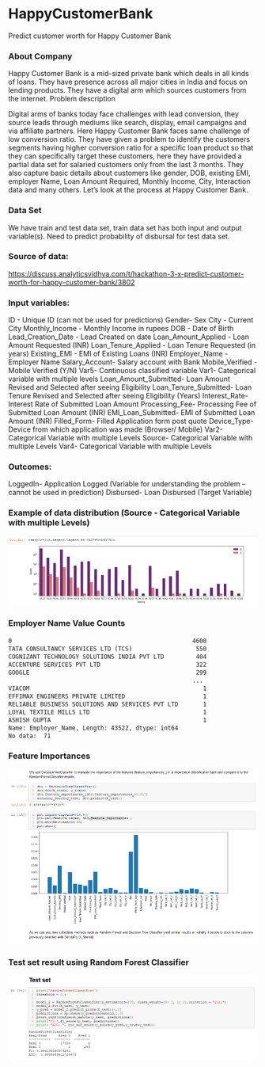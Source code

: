 # HappyCustomerBank
Predict customer worth for Happy Customer Bank


### About Company

Happy Customer Bank is a mid-sized private bank which deals in all kinds of loans. They have presence across all major cities in India and focus on lending products. They have a digital arm which sources customers from the internet.
Problem description

Digital arms of banks today face challenges with lead conversion, they source leads through mediums like search, display, email campaigns and via affiliate partners. Here Happy Customer Bank faces same challenge of low conversion ratio. They have given a problem to identify the customers segments having higher conversion ratio for a specific loan product so that they can specifically target these customers, here they have provided a partial data set for salaried customers only from the last 3 months. They also capture basic details about customers like gender, DOB, existing EMI, employer Name, Loan Amount Required, Monthly Income, City, Interaction data and many others. Let’s look at the process at Happy Customer Bank.

### Data Set

We have train and test data set, train data set has both input and output variable(s). Need to predict probability of disbursal for test data set.

### Source of data:

https://discuss.analyticsvidhya.com/t/hackathon-3-x-predict-customer-worth-for-happy-customer-bank/3802
### Input variables:

ID - Unique ID (can not be used for predictions)
Gender- Sex
City - Current City
Monthly_Income - Monthly Income in rupees
DOB - Date of Birth
Lead_Creation_Date - Lead Created on date
Loan_Amount_Applied - Loan Amount Requested (INR)
Loan_Tenure_Applied - Loan Tenure Requested (in years)
Existing_EMI - EMI of Existing Loans (INR)
Employer_Name - Employer Name
Salary_Account- Salary account with Bank
Mobile_Verified - Mobile Verified (Y/N)
Var5- Continuous classified variable
Var1- Categorical variable with multiple levels
Loan_Amount_Submitted- Loan Amount Revised and Selected after seeing Eligibility
Loan_Tenure_Submitted- Loan Tenure Revised and Selected after seeing Eligibility (Years)
Interest_Rate- Interest Rate of Submitted Loan Amount
Processing_Fee- Processing Fee of Submitted Loan Amount (INR)
EMI_Loan_Submitted- EMI of Submitted Loan Amount (INR)
Filled_Form- Filled Application form post quote
Device_Type- Device from which application was made (Browser/ Mobile)
Var2- Categorical Variable with multiple Levels
Source- Categorical Variable with multiple Levels
Var4- Categorical Variable with multiple Levels

### Outcomes:

LoggedIn- Application Logged (Variable for understanding the problem – cannot be used in prediction)
Disbursed- Loan Disbursed (Target Variable)

### Example of data distribution (Source - Categorical Variable with multiple Levels)

![Example prediction for the file outside of the dataset](https://raw.githubusercontent.com/armand1027/HappyCustomerBank/main/Images/DataPNG1.PNG)

### Employer Name Value Counts

```
0                                                   4600
TATA CONSULTANCY SERVICES LTD (TCS)                  550
COGNIZANT TECHNOLOGY SOLUTIONS INDIA PVT LTD         404
ACCENTURE SERVICES PVT LTD                           322
GOOGLE                                               299
                                                    ... 
VIACOM                                                 1
EFFIMAX ENGINEERS PRIVATE LIMITED                      1
RELIABLE BUSINESS SOLUTIONS AND SERVICES PVT LTD       1
LOYAL TEXTILE MILLS LTD                                1
ASHISH GUPTA                                           1
Name: Employer_Name, Length: 43522, dtype: int64
No data:  71

```
### Feature Importances

![Example prediction for the file outside of the dataset](https://raw.githubusercontent.com/armand1027/HappyCustomerBank/main/Images/CodeEgzample1.PNG)

### Test set result using Random Forest Classifier

![Example prediction for the file outside of the dataset](https://raw.githubusercontent.com/armand1027/HappyCustomerBank/main/Images/CodeEgzample2.PNG)

